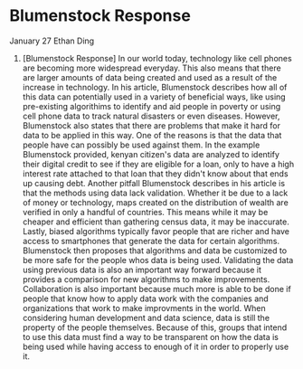 # Blumenstock Response
January 27
Ethan Ding

1. [Blumenstock Response] 
In our world today, technology like cell phones are becoming more widespread everyday. This also means that there are larger amounts of data being created and used as a result of the increase in technology. In his article, Blumenstock describes how all of this data can potentially used in a variety of beneficial ways, like using pre-existing algorithims to identify and aid people in poverty or using cell phone data to track natural disasters or even diseases. However, Blumenstock also states that there are problems that make it hard for data to be applied in this way. One of the reasons is that the data that people have can possibly be used against them. In the example Blumenstock provided, kenyan citizen's data are analyzed to identify their digital credit to see if they are eligible for a loan, only to have a high interest rate attached to that loan that they didn't know about that ends up causing debt. Another pitfall Blumenstock describes in his article is that the methods using data lack validation. Whether it be due to a lack of money or technology, maps created on the distribution of wealth are verified in only a handful of countries. This means while it may be cheaper and efficient than gathering census data, it may be inaccurate. Lastly, biased algorithms typically favor people that are richer and have access to smartphones that  generate the data for certain algorithms. Blumenstock then proposes that algorithms and data be customized to be more safe for the people whos data is being used. Validating the data using previous data is also an important way forward because it provides a comparison for new algorithms to make improvements. Collaboration is also important because much more is able to be done if people that know how to apply data work with the companies and organizations that work to make improvments in the world. When considering human development and data science, data is still the property of the people themselves. Because of this, groups that intend to use this data must find a way to be transparent on how the data is being used while having access to enough of it in order to properly use it. 
